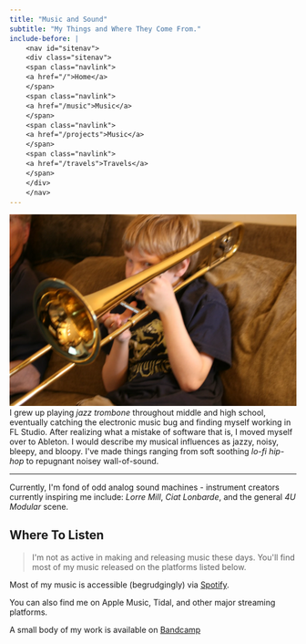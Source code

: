 ```yaml
---
title: "Music and Sound"
subtitle: "My Things and Where They Come From."
include-before: |
    <nav id="sitenav">
    <div class="sitenav">
    <span class="navlink">
    <a href="/">Home</a>
    </span>
    <span class="navlink">
    <a href="/music">Music</a>
    </span>
    <span class="navlink">
    <a href="/projects">Music</a>
    </span>
    <span class="navlink">
    <a href="/travels">Travels</a>
    </span>
    </div>
    </nav>
---
```




![Me playing the trombone](img/trombone.webp)
I grew up playing *jazz trombone* throughout middle and high school, eventually
catching the electronic music bug and finding myself working in FL Studio. After
realizing what a mistake of software that is, I moved myself over to Ableton. I
would describe my musical influences as jazzy, noisy, bleepy, and bloopy. I've made
things ranging from soft soothing _lo-fi hip-hop_ to repugnant noisey wall-of-sound.

-------

Currently, I'm fond of odd analog sound machines - instrument creators currently inspiring
me include: *Lorre Mill*, *Ciat Lonbarde*, and the general *4U Modular* scene.


## Where To Listen

> I'm not as active in making and releasing music these days. You'll find most of my music released on the platforms listed below.

Most of my music is accessible (begrudgingly) via [Spotify](https://open.spotify.com/artist/2stp6XCHbjsyVmOYGyYBuz?si=i3yoQQjXTY-YWtr2vZ96Aw).

You can also find me on Apple Music, Tidal, and other major streaming platforms.

A small body of my work is available on [Bandcamp](https://zaneschaffer.bandcamp.com)
